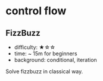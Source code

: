 # control flow

## FizzBuzz

- difficulty: ★☆☆
- time: ~ 15m for beginners
- background: conditional, iteration

Solve fizzbuzz in classical way.
